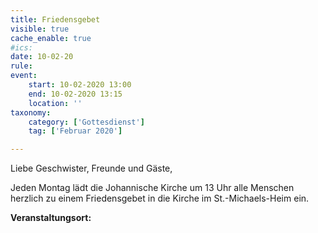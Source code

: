 ```yaml
---
title: Friedensgebet
visible: true
cache_enable: true
#ics: 
date: 10-02-20
rule: 
event:
	start: 10-02-2020 13:00
	end: 10-02-2020 13:15
	location: ''
taxonomy:
	category: ['Gottesdienst']
	tag: ['Februar 2020']

---
```

Liebe Geschwister, Freunde und Gäste,

Jeden Montag lädt die Johannische Kirche um 13 Uhr alle Menschen herzlich zu einem Friedensgebet in die Kirche im St.-Michaels-Heim ein.



**Veranstaltungsort:** 

